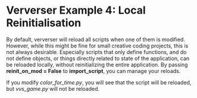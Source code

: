 # Ververser Example 4: Local Reinitialisation

By default, ververser will reload all scripts when one of them is modified.
However, while this might be fine for small creative coding projects, this is not always desirable. 
Especially scripts that only define functions, 
and do not define objects, or things directly related to state of the application,
can be reloaded locally, without reinitializing the entire application.
By passing **reinit_on_mod = False** to **import_script**, you can manage your reloads.

If you modify _color_for_time.py_, you will see that the script will be reloaded, 
but _vvs_game.py_ will not be reloaded.